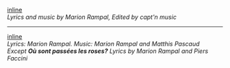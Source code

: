 [inline](lyrics/mainBlue.md "## Main Blue")  
*Lyrics and music by Marion Rampal, Edited by capt'n music*
____

[inline](lyrics/tissé.md "## Tissé")  
*Lyrics: Marion Rampal. Music: Marion Rampal and Matthis Pascaud  
Except **Où sont passées les roses?** Lyrics by Marion Rampal and Piers Faccini*